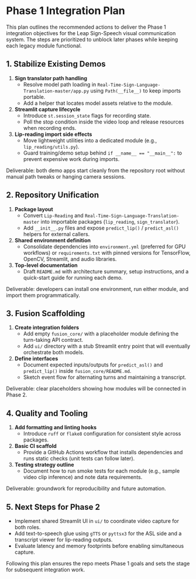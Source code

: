 # Phase 1 Integration Plan

This plan outlines the recommended actions to deliver the Phase 1 integration objectives for the Leap Sign-Speech visual communication system. The steps are prioritized to unblock later phases while keeping each legacy module functional.

## 1. Stabilize Existing Demos

1. **Sign translator path handling**
   - Resolve model path loading in `Real-Time-Sign-Language-Translation-master/app.py` using `Path(__file__)` to keep imports portable.
   - Add a helper that locates model assets relative to the module.
2. **Streamlit capture lifecycle**
   - Introduce `st.session_state` flags for recording state.
   - Poll the stop condition inside the video loop and release resources when recording ends.
3. **Lip-reading import side effects**
   - Move lightweight utilities into a dedicated module (e.g., `lip_reading/utils.py`).
   - Guard training/demo setup behind `if __name__ == "__main__":` to prevent expensive work during imports.

Deliverable: both demo apps start cleanly from the repository root without manual path tweaks or hanging camera sessions.

## 2. Repository Unification

1. **Package layout**
   - Convert `Lip-Reading` and `Real-Time-Sign-Language-Translation-master` into importable packages (`lip_reading`, `sign_translator`).
   - Add `__init__.py` files and expose `predict_lip()` / `predict_asl()` helpers for external callers.
2. **Shared environment definition**
   - Consolidate dependencies into `environment.yml` (preferred for GPU workflows) or `requirements.txt` with pinned versions for TensorFlow, OpenCV, Streamlit, and audio libraries.
3. **Top-level documentation**
   - Draft `README.md` with architecture summary, setup instructions, and a quick-start guide for running each demo.

Deliverable: developers can install one environment, run either module, and import them programmatically.

## 3. Fusion Scaffolding

1. **Create integration folders**
   - Add empty `fusion_core/` with a placeholder module defining the turn-taking API contract.
   - Add `ui/` directory with a stub Streamlit entry point that will eventually orchestrate both models.
2. **Define interfaces**
   - Document expected inputs/outputs for `predict_asl()` and `predict_lip()` inside `fusion_core/README.md`.
   - Sketch event flow for alternating turns and maintaining a transcript.

Deliverable: clear placeholders showing how modules will be connected in Phase 2.

## 4. Quality and Tooling

1. **Add formatting and linting hooks**
   - Introduce `ruff` or `flake8` configuration for consistent style across packages.
2. **Basic CI scaffold**
   - Provide a GitHub Actions workflow that installs dependencies and runs static checks (unit tests can follow later).
3. **Testing strategy outline**
   - Document how to run smoke tests for each module (e.g., sample video clip inference) and note data requirements.

Deliverable: groundwork for reproducibility and future automation.

## 5. Next Steps for Phase 2

- Implement shared Streamlit UI in `ui/` to coordinate video capture for both roles.
- Add text-to-speech glue using `gTTS` or `pyttsx3` for the ASL side and a transcript viewer for lip-reading outputs.
- Evaluate latency and memory footprints before enabling simultaneous capture.

Following this plan ensures the repo meets Phase 1 goals and sets the stage for subsequent integration work.
